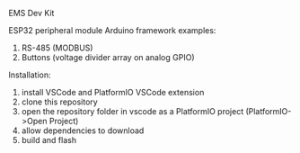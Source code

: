 EMS Dev Kit

ESP32 peripheral module Arduino framework examples:
 1. RS-485 (MODBUS)
 2. Buttons (voltage divider array on analog GPIO)

Installation:
 1. install VSCode and PlatformIO VSCode extension
 2. clone this repository
 3. open the repository folder in vscode as a PlatformIO project (PlatformIO->Open Project)
 4. allow dependencies to download
 5. build and flash
